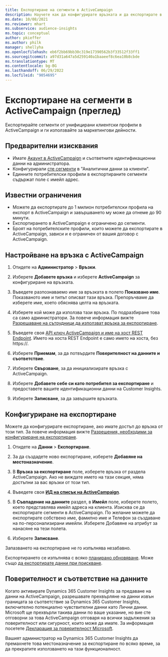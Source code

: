 ```yaml
---
title: Експортиране на сегменти в ActiveCampaign
description: Научете как да конфигурирате връзката и да експортирате в ActiveCampaign.
ms.date: 10/08/2021
ms.reviewer: mhart
ms.subservice: audience-insights
ms.topic: conceptual
author: pkieffer
ms.author: philk
manager: shellyha
ms.openlocfilehash: eb6f2bb69bb30c319e17390562b3f33512f33ff1
ms.sourcegitcommit: a97d31a647a5d259140a1baaeef8c6ea10b8cbde
ms.translationtype: MT
ms.contentlocale: bg-BG
ms.lasthandoff: 06/29/2022
ms.locfileid: "9054695"
---
```

# <a name="export-segments-to-activecampaign-preview"></a>Експортиране на сегменти в ActiveCampaign (преглед)

Експортирайте сегменти от унифицирани клиентски профили в ActiveCampaign и ги използвайте за маркетингови дейности.

## <a name="prerequisites"></a>Предварителни изисквания

- Имате [Акаунт в ActiveCampaign](https://www.activecampaign.com/) и съответните идентификационни данни на администратора.
- Конфигурирали [сте сегменти](segments.md) в "Аналитични данни за клиенти".
- Единните потребителски профили в експортираните сегменти съдържат поле с имейл адрес.

## <a name="known-limitations"></a>Известни ограничения

- Можете да експортирате до 1 милион потребителски профила на експорт в ActiveCampaign и завършването му може да отнеме до 90 минути.
- Експортирането в ActiveCampaign е ограничено до сегменти.
- Броят на потребителските профили, които можете да експортирате в ActiveCampaign, зависи и е ограничен от вашия договор с ActiveCampaign.

## <a name="set-up-connection-to-activecampaign"></a>Настройване на връзка с ActiveCampaign

1. Отидете на **Администратор** > **Връзки**.

1. Изберете **Добавете връзка** и изберете **ActiveCampaign** за конфигуриране на връзката.

1. Въведете разпознаваемо име за връзката в полето **Показвано име**. Показваното име и типът описват тази връзка. Препоръчваме да изберете име, което обяснява целта на връзката.

1. Изберете кой може да използва тази връзка. По подразбиране това са само администратори. За повече информация вижте [Разрешаване на сътрудници да използват връзка за експортиране](connections.md#allow-contributors-to-use-a-connection-for-exports).

1. Въведете своя [API ключ ActiveCampaign и име на хост REST Endpoint](https://help.activecampaign.com/hc/articles/207317590-Getting-started-with-the-API#how-to-obtain-your-activecampaign-api-url-and-key). Името на хоста REST Endpoint е само името на хоста, без https://. 

1. Изберете **Приемам**, за да потвърдите **Поверителност на данните и съответствие**.

1. Изберете **Свързване**, за да инициализирате връзка с ActiveCampaign.

1. Изберете **Добавете себе си като потребител за експортиране** и предоставете вашите идентификационни данни на Customer Insights.

1. Изберете **Записване**, за да завършите връзката.

## <a name="configure-an-export"></a>Конфигуриране на експортиране

Можете да конфигурирате експортиране, ако имате достъп до връзка от този тип. За повече информация вижте [Разрешения, необходими за конфигуриране на експортиране](export-destinations.md#set-up-a-new-export).

1. Отидете на **Данни** > **Експортиране**.

1. За да създадете ново експортиране, изберете **Добавяне на местоназначение**.

1. В **Връзка за експортиране** поле, изберете връзка от раздела ActiveCampaign. Ако не виждате името на тази секция, няма достъпни за вас връзки от този тип.

1. Въведете своя [**ИД на списък на ActiveCampaign**](https://help.activecampaign.com/hc/articles/360000030559-How-to-create-a-list-in-ActiveCampaign).    

1. В **Съвпадение на данните** раздел, в **Имейл** поле, изберете полето, което представлява имейл адреса на клиента. Изисква се да експортирате сегменти в ActiveCampaign. По желание можете да експортирате собствено име, фамилно име и Телефон за създаване на по-персонализирани имейли. Изберете Добавяне на атрибут за нанасяне на тези полета.

1. Изберете **Записване**.

Запазването на експортиране не го изпълнява незабавно.

Експортирането се изпълнява с всяко [планирано обновяване](system.md#schedule-tab). Може също [да експортирате данни при поискване](export-destinations.md#run-exports-on-demand). 


## <a name="data-privacy-and-compliance"></a>Поверителност и съответствие на данните

Когато активирате Dynamics 365 Customer Insights за предаване на данни на ActiveCampaign, разрешавате прехвърляне на данни извън границата за съответствие за Dynamics 365 Customer Insights, включително потенциално чувствителни данни като Лични данни. Microsoft ще прехвърли такива данни по ваше указание, но вие сте отговорни за това ActiveCampaign отговаря на всички задължения за поверителност или сигурност, които може да имате. За информация посетете [Декларация за поверителност Microsoft](https://go.microsoft.com/fwlink/?linkid=396732).

Вашият администратор на Dynamics 365 Customer Insights да премахнете това местоназначение за експортиране по всяко време, за да прекратите използването на тази функционалност.

